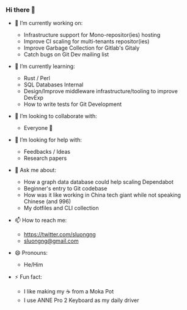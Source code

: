 ### Hi there 👋

- 🔭 I’m currently working on:
  + Infrastructure support for Mono-repositor(ies) hosting
  + Improve CI scaling for multi-tenants repositor(ies)
  + Improve Garbage Collection for Gitlab's Gitaly
  + Catch bugs on Git Dev mailing list

- 🌱 I’m currently learning:
  + Rust / Perl
  + SQL Databases Internal
  + Design/Improve middleware infrastructure/tooling to improve DevExp
  + How to write tests for Git Development

- 👯 I’m looking to collaborate with:
  + Everyone 🤗

- 🤔 I’m looking for help with:
  + Feedbacks / Ideas
  + Research papers

- 💬 Ask me about:
  + How a graph data database could help scaling Dependabot
  + Beginner's entry to Git codebase
  + How was it like working in China tech giant while not speaking Chinese (and 996)
  + My dotfiles and CLI collection

- 📫 How to reach me:
  + https://twitter.com/sluongng
  + sluongng@gmail.com

- 😄 Pronouns:
  + He/Him

- ⚡ Fun fact:
  + I like making my ☕️ from a Moka Pot
  + I use ANNE Pro 2 Keyboard as my daily driver
